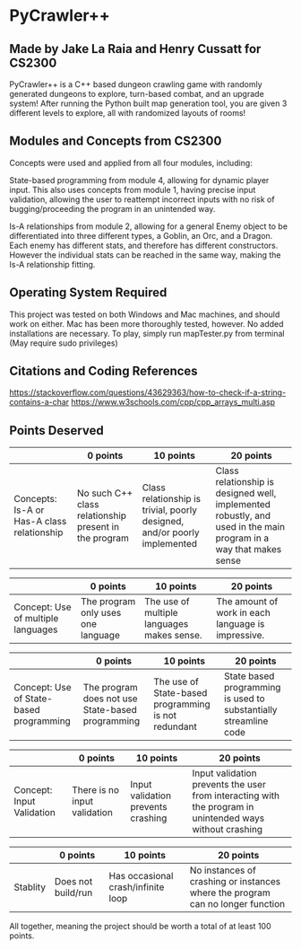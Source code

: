 # PyCrawler++
## Made by Jake La Raia and Henry Cussatt for CS2300
PyCrawler++ is a C++ based dungeon crawling game with randomly generated dungeons to explore, turn-based combat, and an upgrade system! After running the Python built map generation tool, you are given 3 different levels to explore, all with randomized layouts of rooms! 

## Modules and Concepts from CS2300
Concepts were used and applied from all four modules, including:

State-based programming from module 4, allowing for dynamic player input. This also uses concepts from module 1, having precise input validation, allowing the user to reattempt incorrect inputs with no risk of bugging/proceeding the program in an unintended way.

Is-A relationships from module 2, allowing for a general Enemy object to be differentiated into three different types, a Goblin, an Orc, and a Dragon. Each enemy has different stats, and therefore has different constructors. However the individual stats can be reached in the same way, making the Is-A relationship fitting. 

## Operating System Required
This project was tested on both Windows and Mac machines, and should work on either. Mac has been more thoroughly tested, however.
No added installations are necessary.
To play, simply run mapTester.py from terminal (May require sudo privileges)

## Citations and Coding References
https://stackoverflow.com/questions/43629363/how-to-check-if-a-string-contains-a-char
https://www.w3schools.com/cpp/cpp_arrays_multi.asp 

## Points Deserved
| | 0 points | 10 points | 20 points |
|---|---|---|---|
|Concepts: Is-A or Has-A class relationship|No such C++ class relationship present in the program|Class relationship is trivial, poorly designed, and/or poorly implemented|Class relationship is designed well, implemented robustly, and used in the main program in a way that makes sense|

| | 0 points | 10 points                                  | 20 points                                          |
|---|---|--------------------------------------------|----------------------------------------------------|
|Concept: Use of multiple languages|The program only uses one language| The use of multiple languages makes sense. | The amount of work in each language is impressive. |

|                                         | 0 points                                         | 10 points                                           | 20 points                                                        |
|-----------------------------------------|--------------------------------------------------|-----------------------------------------------------|------------------------------------------------------------------|
| Concept: Use of State-based programming | The program does not use State-based programming | The use of State-based programming is not redundant | State based programming is used to substantially streamline code |

|                           | 0 points                     | 10 points                          | 20 points                                                                                                |
|---------------------------|------------------------------|------------------------------------|----------------------------------------------------------------------------------------------------------|
| Concept: Input Validation | There is no input validation | Input validation prevents crashing | Input validation prevents the user from interacting with the program in unintended ways without crashing |

|          | 0 points           | 10 points                          | 20 points                                                                      |
|----------|--------------------|------------------------------------|--------------------------------------------------------------------------------|
| Stablity | Does not build/run | Has occasional crash/infinite loop | No instances of crashing or instances where the program can no longer function |

All together, meaning the project should be worth a total of at least 100 points.